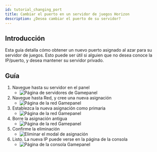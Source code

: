 ```yaml
---
id: tutorial_changing_port
title: Cambiar el puerto en un servidor de juegos Horizon
description: ¿Desea cambiar el puerto de su servidor?
---
```


## Introducción
Esta guía detalla cómo obtener un nuevo puerto asignado al azar para su servidor de juegos. Esto puede ser útil si alguien que no desea conoce la IP/puerto, y desea mantener su servidor privado.

## Guía
1. Navegue hasta su servidor en el panel
   - ![Página de servidores de Gamepanel](https://archive.horizonnetworks.uk/Resources/Documentation/Using%20SFTP/10Horizon%20Panel%20Servers.png)
2. Navegue hasta Red, y cree una nueva asignación
    - ![Página de la red Gamepanel](https://archive.horizonnetworks.uk/Resources/Documentation/Changing%20port/Creating%20Allocation.png)
3. Establezca la nueva asignación como primaria
    - ![Página de la red Gamepanel](https://archive.horizonnetworks.uk/Resources/Documentation/Changing%20port/Making%20Allocation%20Primary.png)
4. Borre la asignación antigua
    - ![Página de la red Gamepanel](https://archive.horizonnetworks.uk/Resources/Documentation/Changing%20port/Deleting%20Allocation.png)
5. Confirme la eliminación
    - ![Eliminar el modal de asignación](https://archive.horizonnetworks.uk/Resources/Documentation/Changing%20port/Removing%20Allocation.png)
6. Listo. La nueva IP puede verse en la página de la consola
    - ![Página de la consola Gamepanel](https://archive.horizonnetworks.uk/Resources/Documentation/Changing%20port/New%20IP.png)